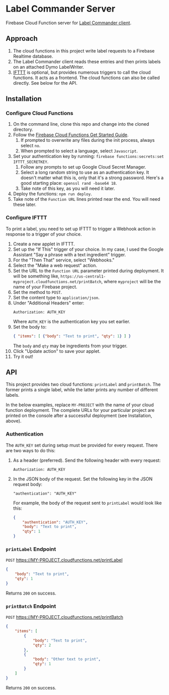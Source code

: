 # Label Commander Server

Firebase Cloud Function server for [Label Commander client](https://github.com/heston/label-commander).

## Approach

1. The cloud functions in this project write label requests to a Firebase Realtime database.
1. The Label Commander client reads these entries and then prints labels on an attached Dymo LabelWriter.
1. [IFTTT](https://ifttt.com/) is optional, but provides numerous triggers to call the cloud functions. It acts as a frontend. The cloud functions can also be called directly. See below for the API.

## Installation

### Configure Cloud Functions

1. On the command line, clone this repo and change into the cloned directory.
1. Follow the [Firebase Cloud Functions Get Started Guide](https://firebase.google.com/docs/functions/get-started).
    1. If prompted to overwrite any files during the init process, always select `no`.
    1. When prompted to select a language, select `Javascript`.
1. Set your authentication key by running: `firebase functions:secrets:set IFTTT_SECRETKEY`.
    1. Follow any prompts to set up Google Cloud Secret Manager.
    1. Select a long random string to use as an authentication key. It doesn't matter what this is, only that it's a strong password. Here's a good starting place: `openssl rand -base64 18`.
    1. Take note of this key, as you will need it later.
1. Deploy the functions: `npm run deploy`.
1. Take note of the `Function URL` lines printed near the end. You will need these later.

### Configure IFTTT

To print a label, you need to set up IFTTT to trigger a Webhook action in response to a trigger of your choice.

1. Create a new applet in IFTTT.
1. Set up the "If This" trigger of your choice. In my case, I used the Google Assistant "Say a phrase with a text ingredient" trigger.
1. For the "Then That" service, select "Webhooks."
1. Select the "Make a web request" action.
1. Set the URL to the `Function URL` parameter printed during deployment. It will be something like, `https://us-central1-myproject.cloudfunctions.net/printBatch`, where `myproject` will be the name of your Firebase project.
1. Set the method to `POST`.
1. Set the content type to `application/json`.
1. Under "Additional Headers" enter:
    ```
    Authorization: AUTH_KEY
    ```
    Where `AUTH_KEY` is the authentication key you set earlier.
1. Set the body to:
    ```json
    { "items": [ {"body": "Text to print", "qty": 1} ] }
    ```
    The `body` and `qty` may be ingredients from your trigger.
1. Click "Update action" to save your applet.
1. Try it out!

## API

This project provides two cloud functions: `printLabel` and `printBatch`. The former prints a single label, while the latter prints any number of different labels.

In the below examples, replace `MY-PROJECT` with the name of your cloud function deployment. The complete URLs for your particular project are printed on the console after a successful deployment (see Installation, above).

### Authentication

The `AUTH_KEY` set during setup must be provided for every request. There are two ways to do this:

1. As a header (preferred). Send the following header with every request:
    ```
    Authorization: AUTH_KEY
    ```
1. In the JSON body of the request. Set the following key in the JSON request body:
    ```
    "authentication": "AUTH_KEY"
    ```

    For example, the body of the request sent to `printLabel` would look like this:
    ```json
    {
        "authentication": "AUTH_KEY",
        "body": "Text to print",
        "qty": 1
    }
    ```

### `printLabel` Endpoint

`POST` https://MY-PROJECT.cloudfunctions.net/printLabel

```json
{
    "body": "Text to print",
    "qty": 1
}
```

Returns `200` on success.

### `printBatch` Endpoint

`POST` https://MY-PROJECT.cloudfunctions.net/printBatch

```json
{
    "items": [
        {
            "body": "Text to print",
            "qty": 2
        },
        {
            "body": "Other text to print",
            "qty": 1
        }
    ]
}
```

Returns `200` on success.
